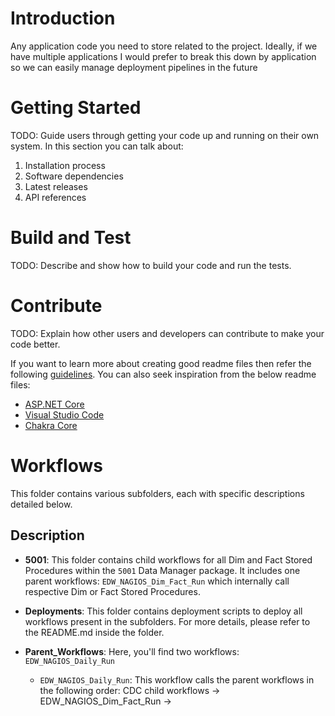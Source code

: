 # Introduction 
Any application code you need to store related to the project.  Ideally, if we have multiple applications I would prefer to break this down by application so we can easily manage deployment pipelines in the future

# Getting Started
TODO: Guide users through getting your code up and running on their own system. In this section you can talk about:
1.	Installation process
2.	Software dependencies
3.	Latest releases
4.	API references

# Build and Test
TODO: Describe and show how to build your code and run the tests. 

# Contribute
TODO: Explain how other users and developers can contribute to make your code better. 

If you want to learn more about creating good readme files then refer the following [guidelines](https://docs.microsoft.com/en-us/azure/devops/repos/git/create-a-readme?view=azure-devops). You can also seek inspiration from the below readme files:
- [ASP.NET Core](https://github.com/aspnet/Home)
- [Visual Studio Code](https://github.com/Microsoft/vscode)
- [Chakra Core](https://github.com/Microsoft/ChakraCore)


# Workflows 

This folder contains various subfolders, each with specific descriptions detailed below.

## Description

- **5001**: This folder contains child workflows for all Dim and Fact Stored Procedures within the `5001` Data Manager package. It includes one parent workflows: `EDW_NAGIOS_Dim_Fact_Run` which internally call respective Dim or Fact Stored Procedures.

- **Deployments**: This folder contains deployment scripts to deploy all workflows present in the subfolders. For more details, please refer to the README.md inside the folder.

- **Parent_Workflows**: Here, you'll find two workflows: `EDW_NAGIOS_Daily_Run`
  - `EDW_NAGIOS_Daily_Run`: This workflow calls the parent workflows in the following order: CDC child workflows -> EDW_NAGIOS_Dim_Fact_Run ->


